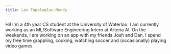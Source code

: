 ```yaml
---
title: Leo Topaloglou-Mundy
---
```

Hi! I'm a 4th year CS student at the University of Waterloo. I am currently working as an ML/Software Engineering Intern at Arteria AI. On the weekends, I am working on an app with my friends Josh and Dan. I spend my free time grappling, cooking, watching soccer and (occasionally) playing video games.